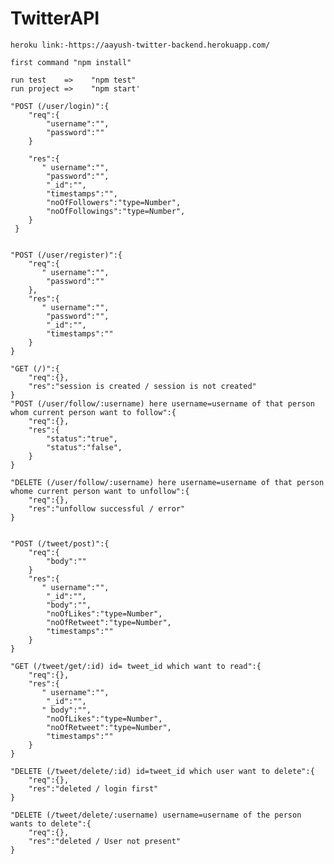 # TwitterAPI
	
	heroku link:-https://aayush-twitter-backend.herokuapp.com/
	
	first command "npm install"

	run test    =>    "npm test"
	run project =>    "npm start'

	"POST (/user/login)":{
 		"req":{
		    "username":"",
		    "password":""
		}

		"res":{
		   " username":"",
		    "password":"",
		    "_id":"",
		    "timestamps":"",
		    "noOfFollowers":"type=Number",
		    "noOfFollowings":"type=Number",
		}
   	 }
    
    
    "POST (/user/register)":{
        "req":{
           " username":"",
            "password":""
        },
        "res":{
           " username":"",
            "password":"",
            "_id":"",
            "timestamps":""
        }
    }
    
    "GET (/)":{
        "req":{},
        "res":"session is created / session is not created"
    }
    "POST (/user/follow/:username) here username=username of that person whom current person want to follow":{
        "req":{},
        "res":{
            "status":"true",
            "status":"false",
        }
    }
    
    "DELETE (/user/follow/:username) here username=username of that person whome current person want to unfollow":{
        "req":{},
        "res":"unfollow successful / error"
    }
    
    
    "POST (/tweet/post)":{
        "req":{
            "body":""
        }
        "res":{
           " username":"",
            "_id":"",
            "body":"",
            "noOfLikes":"type=Number",
            "noOfRetweet":"type=Number",
            "timestamps":""
        }
    }
    
    "GET (/tweet/get/:id) id= tweet_id which want to read":{
        "req":{},
        "res":{
           " username":"",
            "_id":"",
           " body":"",
            "noOfLikes":"type=Number",
            "noOfRetweet":"type=Number",
            "timestamps":""
        }
    }
    
    "DELETE (/tweet/delete/:id) id=tweet_id which user want to delete":{
        "req":{},
        "res":"deleted / login first"
    }
    
    "DELETE (/tweet/delete/:username) username=username of the person wants to delete":{
        "req":{},
        "res":"deleted / User not present"
    }


